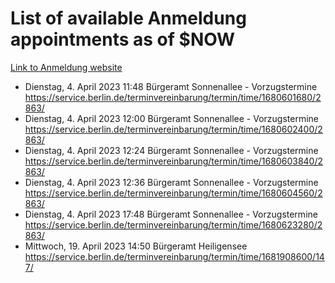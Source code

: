 # List of available Anmeldung appointments as of $NOW
[Link to Anmeldung website](https://service.berlin.de/terminvereinbarung/termin/tag.php?termin=1&anliegen[]=120686&dienstleisterlist=122210,122217,327316,122219,327312,122227,327314,122231,327346,122243,327348,122254,122252,329742,122260,329745,122262,329748,122271,327278,122273,327274,122277,327276,330436,122280,327294,122282,327290,122284,327292,122291,327270,122285,327266,122286,327264,122296,327268,150230,329760,122297,327286,122294,327284,122312,329763,122314,329775,122304,327330,122311,327334,122309,327332,317869,122281,327352,122279,329772,122283,122276,327324,122274,327326,122267,329766,122246,327318,122251,327320,122257,327322,122208,327298,122226,327300&herkunft=http%3A%2F%2Fservice.berlin.de%2Fdienstleistung%2F120686%2F)
- Dienstag, 4. April 2023 11:48 Bürgeramt Sonnenallee - Vorzugstermine https://service.berlin.de/terminvereinbarung/termin/time/1680601680/2863/
- Dienstag, 4. April 2023 12:00 Bürgeramt Sonnenallee - Vorzugstermine https://service.berlin.de/terminvereinbarung/termin/time/1680602400/2863/
- Dienstag, 4. April 2023 12:24 Bürgeramt Sonnenallee - Vorzugstermine https://service.berlin.de/terminvereinbarung/termin/time/1680603840/2863/
- Dienstag, 4. April 2023 12:36 Bürgeramt Sonnenallee - Vorzugstermine https://service.berlin.de/terminvereinbarung/termin/time/1680604560/2863/
- Dienstag, 4. April 2023 17:48 Bürgeramt Sonnenallee - Vorzugstermine https://service.berlin.de/terminvereinbarung/termin/time/1680623280/2863/
- Mittwoch, 19. April 2023 14:50 Bürgeramt Heiligensee https://service.berlin.de/terminvereinbarung/termin/time/1681908600/147/
